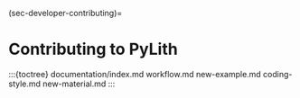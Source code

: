 (sec-developer-contributing)=
# Contributing to PyLith

:::{toctree}
documentation/index.md
workflow.md
new-example.md
coding-style.md
new-material.md
:::
